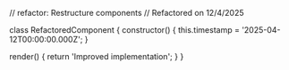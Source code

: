 // refactor: Restructure components
// Refactored on 12/4/2025

class RefactoredComponent {
  constructor() {
    this.timestamp = '2025-04-12T00:00:00.000Z';
  }

  render() {
    return 'Improved implementation';
  }
}